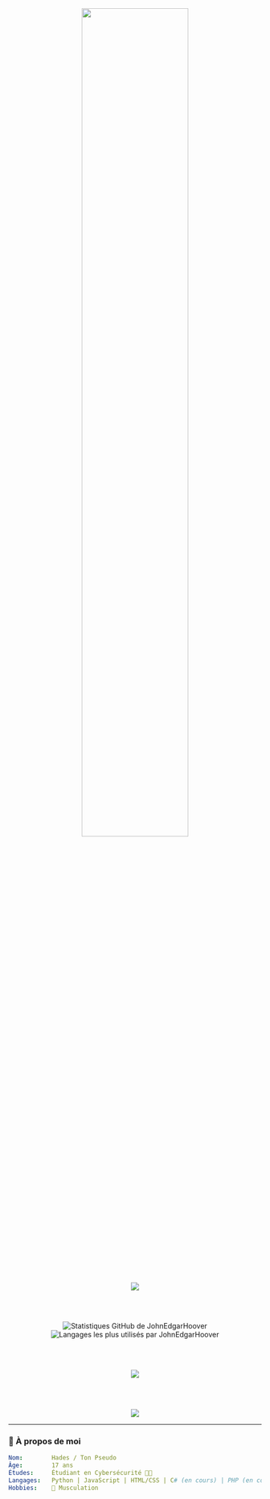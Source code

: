<div align="center">
  
  <img src="https://readme-typing-svg.demolab.com/?font=Fira+Code&pause=1000&color=0AFFEF&center=true&random=true&lines=Étudiant+en+CyberSécurité;+17+ans+%F0%9F%91%A8%F0%9F%94%AB;+Python,+JS,+HTML/CSS+%E2%9C%94;%26+Apprend+C%23+et+PHP" width="65%"/>

  <br>

  <img src="https://skillicons.dev/icons?i=python,js,html,css,php,cs,github" />

  <br><br>

<img src="https://github-readme-stats.vercel.app/api?username=JohnEdgarHoover&show_icons=true&theme=radical&hide_border=true" alt="Statistiques GitHub de JohnEdgarHoover" />
<img src="https://github-readme-stats.vercel.app/api/top-langs/?username=JohnEdgarHoover&layout=compact&theme=radical&hide_border=true" alt="Langages les plus utilisés par JohnEdgarHoover" />


  <br><br>

<img src="https://github-profile-trophy.vercel.app/?username=JohnEdgarHoover&theme=dracula&margin-w=15&no-frame=true" />


  <br><br>

<img src="https://github-readme-activity-graph.vercel.app/graph?username=JohnEdgarHoover&theme=react-dark&hide_border=true&area=true" />

</div>

---

### 🧠 À propos de moi

```yaml
Nom:        Hades / Ton Pseudo
Âge:        17 ans
Études:     Étudiant en Cybersécurité 🧑‍💻
Langages:   Python | JavaScript | HTML/CSS | C# (en cours) | PHP (en cours)
Hobbies:    💪 Musculation
